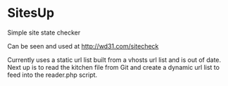 SitesUp
=======

Simple site state checker

Can be seen and used at http://wd31.com/sitecheck

Currently uses a static url list built from a vhosts url list and is out of date.
Next up is to read the kitchen file from Git and create a dynamic url list to feed into the reader.php script.

